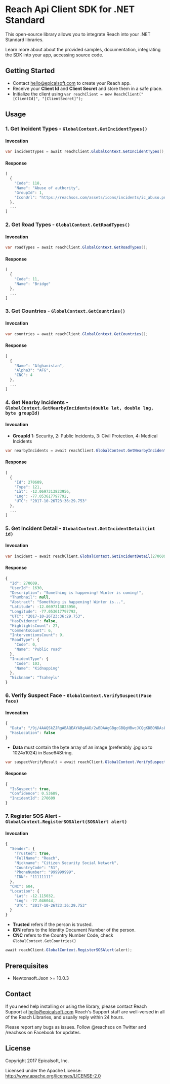 # Reach Api Client SDK for .NET Standard
This open-source library allows you to integrate Reach into your .NET Standard libraries.

Learn more about about the provided samples, documentation, integrating the SDK into your app, accessing source code.

## Getting Started
* Contact [hello@epicalsoft.com](mailto:hello@epicalsoft.com) to create your Reach app.
* Receive your **Client Id** and **Client Secret** and store them in a safe place.
* Initialize the client using `var reachClient = new ReachClient("[ClientId]", "[ClientSecret]");`

## Usage
### 1. Get Incident Types - `GlobalContext.GetIncidentTypes()`
#### Invocation
```csharp
var incidentTypes = await reachClient.GlobalContext.GetIncidentTypes();
```
#### Response
```javascript
[
  {
    "Code": 118,
    "Name": "Abuse of authority",
    "GroupId": 1,
    "IconUrl": "https://reachsos.com/assets/icons/incidents/ic_abuso.png"
  },
  ...
]
```

### 2. Get Road Types - `GlobalContext.GetRoadTypes()`
#### Invocation
```csharp
var roadTypes = await reachClient.GlobalContext.GetRoadTypes();
```
#### Response
```javascript
[
  {
    "Code": 11,
    "Name": "Bridge"
  },
  ...
]
```

### 3. Get Countries - `GlobalContext.GetCountries()`
#### Invocation
```csharp
var countries = await reachClient.GlobalContext.GetCountries();
```
#### Response
```javascript
[
  {
    "Name": "Afghanistan",
    "Alpha3": "AFG",
    "CNC": 4
  },
  ...
]
```

### 4. Get Nearby Incidents - `GlobalContext.GetNearbyIncidents(double lat, double lng, byte groupId)`
#### Invocation
* **GroupId** 1: Security, 2: Public Incidents, 3: Civil Protection, 4: Medical Incidents
```csharp
var nearbyIncidents = await reachClient.GlobalContext.GetNearbyIncidents(-12.051299, -77.064956, 1);
```
#### Response
```javascript
[
  {
    "Id": 270609,
    "Type": 121,
    "Lat": -12.0697313823956,
    "Lng": -77.053617797792,
    "UTC": "2017-10-26T23:36:29.753"
  },
  ...
]
```

### 5. Get Incident Detail - `GlobalContext.GetIncidentDetail(int id)`
#### Invocation
```csharp
var incident = await reachClient.GlobalContext.GetIncidentDetail(270609);
```
#### Response
```javascript
{
  "Id": 270609,
  "UserId": 1630,
  "Description": "Something is happening! Winter is coming!",
  "Thumbnail": null,
  "Abstract": "Something is happening! Winter is...",
  "Latitude": -12.0697313823956,
  "Longitude": -77.053617797792,
  "UTC": "2017-10-26T23:36:29.753",
  "HasEvidence": false,
  "HighlightsCount": 27,
  "CommentsCount": 6,
  "InterventionsCount": 9,
  "RoadType": {
    "Code": 0,
    "Name": "Public road"
  },
  "IncidentType": {
    "Code": 103,
    "Name": "Kidnapping"
  },
  "Nickname": "Tsaheylu"
}
```

### 6. Verify Suspect Face - `GlobalContext.VerifySuspect(Face face)`
#### Invocation
```javascript
{
  "Data": "/9j/4AAQSkZJRgABAQEAYABgAAD/2wBDAAgGBgcGBQgHBwcJCQgKDBQNDAsL...",
  "HasLocation": false
}
```
* **Data** must contain the byte array of an image (preferably .jpg up to 1024x1024) in Base64String.
```csharp
var suspectVerifyResult = await reachClient.GlobalContext.VerifySuspect(face);
```
#### Response
```javascript
{
  "IsSuspect": true,
  "Confidence": 0.53689,
  "IncidentId": 270609
}
```

### 7. Register SOS Alert - `GlobalContext.RegisterSOSAlert(SOSAlert alert)`
#### Invocation
```javascript
{
  "Sender": {
    "Trusted": true,
    "FullName": "Reach",
    "Nickname": "Citizen Security Social Network",
    "CountryCode": "51",
    "PhoneNumber": "999999999",
    "IDN": "11111111"
  },
  "CNC": 604,
  "Location": {
    "Lat": -12.115032,
    "Lng": -77.046044,
    "UTC": "2017-10-26T23:36:29.753"
  }
}
```
* **Trusted** refers if the person is trusted.
* **IDN** refers to the Identity Document Number of the person.
* **CNC** refers to the Country Number Code, check `GlobalContext.GetCountries()`
```csharp
await reachClient.GlobalContext.RegisterSOSAlert(alert);
```

## Prerequisites
* Newtonsoft.Json >= 10.0.3

## Contact
If you need help installing or using the library, please contact Reach Support at hello@epicalsoft.com Reach's Support staff are well-versed in all of the Reach Libraries, and usually reply within 24 hours.

Please report any bugs as issues.
Follow @reachsos on Twitter and /reachsos on Facebook for updates.

## License
Copyright 2017 Epicalsoft, Inc.

Licensed under the Apache License: http://www.apache.org/licenses/LICENSE-2.0
